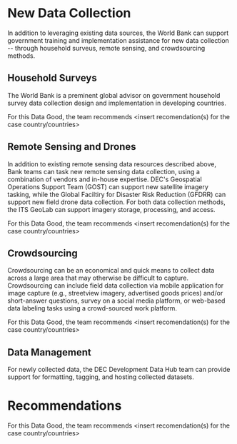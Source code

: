 # New Data Collection

In addition to leveraging existing data sources, the World Bank can support government training and implementation assistance for new data collection -- through household surveus, remote sensing, and crowdsourcing methods.

## Household Surveys

The World Bank is a preminent global advisor on government household survey data collection design and implementation in developing countries.

For this Data Good, the team recommends <insert recomendation(s) for the case country/countries>

## Remote Sensing and Drones

In addition to existing remote sensing data resources described above, Bank teams can task new remote sensing data collection, using a combination of vendors and in-house expertise. DEC's Geospatial Operations Support Team (GOST) can support new satellite imagery tasking, while the Global Faciltiry for Disaster Risk Reduction (GFDRR) can support new field drone data collection. For both data collection methods, the ITS GeoLab can support imagery storage, processing, and access.

For this Data Good, the team recommends <insert recomendation(s) for the case country/countries>

## Crowdsourcing

Crowdsourcing can be an economical and quick means to collect data across a large area that may otherwise be difficult to capture. Crowdsourcing can include field data collection via mobile application for image capture (e.g., streetview imagery, advertised goods prices) and/or short-answer questions, survey on a social media platform, or web-based data labeling tasks using a crowd-sourced work platform.

For this Data Good, the team recommends <insert recomendation(s) for the case country/countries>

## Data Management

For newly collected data, the DEC Development Data Hub team can provide support for formatting, tagging, and hosting collected datasets.

# Recommendations


For this Data Good, the team recommends <insert recomendation(s) for the case country/countries>
